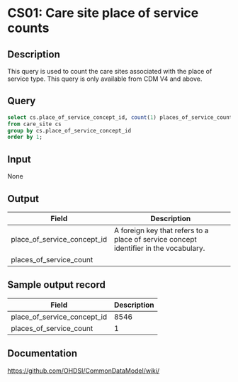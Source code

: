 # CS01: Care site place of service counts

## Description
This query is used to count the care sites associated with the place of service type. This query is only available from CDM V4 and above.

## Query
```sql
select cs.place_of_service_concept_id, count(1) places_of_service_count
from care_site cs
group by cs.place_of_service_concept_id
order by 1;
```

## Input

None

## Output

| Field |  Description |
| --- | --- |
| place_of_service_concept_id | A foreign key that refers to a place of service concept identifier in the vocabulary. |
| places_of_service_count |   |

## Sample output record

| Field |  Description |
| --- | --- |
| place_of_service_concept_id |  8546 |
| places_of_service_count |  1 |

## Documentation
https://github.com/OHDSI/CommonDataModel/wiki/
